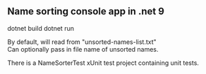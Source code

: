## Name sorting console app in .net 9

dotnet build
dotnet run

By default, will read from "unsorted-names-list.txt"  
Can optionally pass in file name of unsorted names.  

There is a NameSorterTest xUnit test project containing unit tests.
